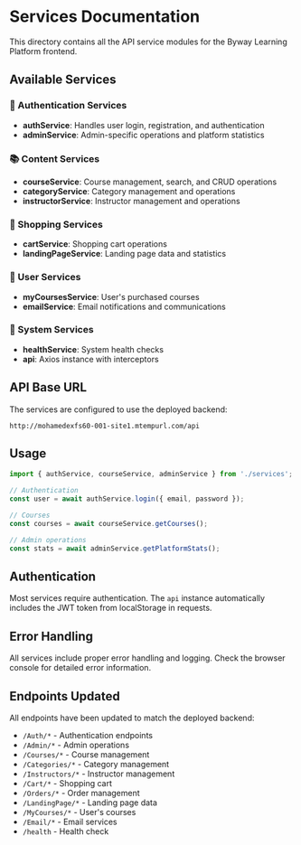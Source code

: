 # Services Documentation

This directory contains all the API service modules for the Byway Learning Platform frontend.

## Available Services

### 🔐 Authentication Services
- **authService**: Handles user login, registration, and authentication
- **adminService**: Admin-specific operations and platform statistics

### 📚 Content Services
- **courseService**: Course management, search, and CRUD operations
- **categoryService**: Category management and operations
- **instructorService**: Instructor management and operations

### 🛒 Shopping Services
- **cartService**: Shopping cart operations
- **landingPageService**: Landing page data and statistics

### 👤 User Services
- **myCoursesService**: User's purchased courses
- **emailService**: Email notifications and communications

### 🔧 System Services
- **healthService**: System health checks
- **api**: Axios instance with interceptors

## API Base URL

The services are configured to use the deployed backend:
```
http://mohamedexfs60-001-site1.mtempurl.com/api
```

## Usage

```typescript
import { authService, courseService, adminService } from './services';

// Authentication
const user = await authService.login({ email, password });

// Courses
const courses = await courseService.getCourses();

// Admin operations
const stats = await adminService.getPlatformStats();
```

## Authentication

Most services require authentication. The `api` instance automatically includes the JWT token from localStorage in requests.

## Error Handling

All services include proper error handling and logging. Check the browser console for detailed error information.

## Endpoints Updated

All endpoints have been updated to match the deployed backend:
- `/Auth/*` - Authentication endpoints
- `/Admin/*` - Admin operations
- `/Courses/*` - Course management
- `/Categories/*` - Category management
- `/Instructors/*` - Instructor management
- `/Cart/*` - Shopping cart
- `/Orders/*` - Order management
- `/LandingPage/*` - Landing page data
- `/MyCourses/*` - User's courses
- `/Email/*` - Email services
- `/health` - Health check
